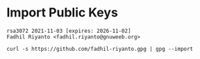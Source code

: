 # Import Public Keys

```
rsa3072 2021-11-03 [expires: 2026-11-02]
Fadhil Riyanto <fadhil.riyanto@gnuweeb.org>

curl -s https://github.com/fadhil-riyanto.gpg | gpg --import
```
